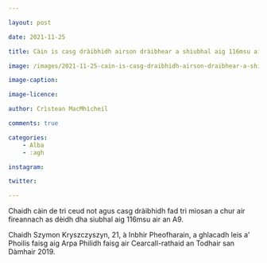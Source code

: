 ```yaml
---

layout: post

date: 2021-11-25

title: Càin is casg dràibhidh airson dràibhear a shiubhal aig 116msu air an A9

image: /images/2021-11-25-cain-is-casg-draibhidh-airson-draibhear-a-shiubhal-aig-116msu-air-an-a9.jpg

image-caption:

image-licence:

author: Crìstean MacMhìcheil

comments: true

categories:
    - Alba
    - :agh

instagram:

twitter:

---
```


Chaidh càin de trì ceud not agus casg dràibhidh fad trì mìosan a chur air fireannach as dèidh dha siubhal aig 116msu air an A9.

<!--more-->

Chaidh Szymon Kryszczyszyn, 21, à Inbhir Pheofharain, a ghlacadh leis a’ Phoilis faisg aig Arpa Philidh faisg air Cearcall-rathaid an Todhair san Dàmhair 2019.
